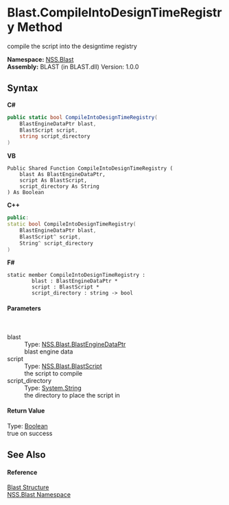 # Blast.CompileIntoDesignTimeRegistry Method 
 

compile the script into the designtime registry

**Namespace:**&nbsp;<a href="88b55311-4a89-0894-e27a-e157e443c7f7.md">NSS.Blast</a><br />**Assembly:**&nbsp;BLAST (in BLAST.dll) Version: 1.0.0

## Syntax

**C#**<br />
``` C#
public static bool CompileIntoDesignTimeRegistry(
	BlastEngineDataPtr blast,
	BlastScript script,
	string script_directory
)
```

**VB**<br />
``` VB
Public Shared Function CompileIntoDesignTimeRegistry ( 
	blast As BlastEngineDataPtr,
	script As BlastScript,
	script_directory As String
) As Boolean
```

**C++**<br />
``` C++
public:
static bool CompileIntoDesignTimeRegistry(
	BlastEngineDataPtr blast, 
	BlastScript^ script, 
	String^ script_directory
)
```

**F#**<br />
``` F#
static member CompileIntoDesignTimeRegistry : 
        blast : BlastEngineDataPtr * 
        script : BlastScript * 
        script_directory : string -> bool 

```


#### Parameters
&nbsp;<dl><dt>blast</dt><dd>Type: <a href="8db5e405-878e-4a0b-b105-f09f3c478935.md">NSS.Blast.BlastEngineDataPtr</a><br />blast engine data</dd><dt>script</dt><dd>Type: <a href="701ebde6-515e-1fd5-a11a-526716112a12.md">NSS.Blast.BlastScript</a><br />the script to compile</dd><dt>script_directory</dt><dd>Type: <a href="https://docs.microsoft.com/dotnet/api/system.string" target="_blank" rel="noopener noreferrer">System.String</a><br />the directory to place the script in</dd></dl>

#### Return Value
Type: <a href="https://docs.microsoft.com/dotnet/api/system.boolean" target="_blank" rel="noopener noreferrer">Boolean</a><br />true on success

## See Also


#### Reference
<a href="efe93ce5-baaf-ed42-b038-35b4ff074233.md">Blast Structure</a><br /><a href="88b55311-4a89-0894-e27a-e157e443c7f7.md">NSS.Blast Namespace</a><br />